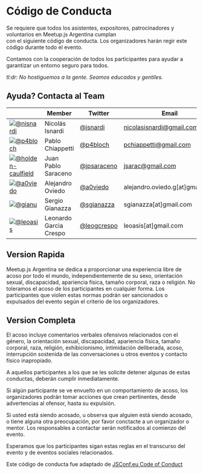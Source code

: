# Código de Conducta

Se requiere que todos los asistentes, expositores, patrocinadores y voluntarios en Meetup.js Argentina cumplan  
con el siguiente código de conducta. Los organizadores harán regir este código durante todo el evento.

Contamos con la cooperación de todos los participantes para ayudar a garantizar un entorno seguro para todos.

*tl:dr: No hostiguemos a la gente. Seamos educados y gentiles.*

## Ayuda? Contacta al Team

​   | Member           | Twitter                                 | Email
----|------------------|-----------------------------------------|-------------------
[![@nisnardi](https://avatars1.githubusercontent.com/u/1290906?v=3&s=40)](https://github.com/nisnardi) | Nicolás Isnardi | [@isnardi](https://twitter.com/isnardi) | nicolasisnardi@gmail.com
[![@p4bloch](https://avatars2.githubusercontent.com/u/3620912?v=3&s=40)](https://github.com/p4bloch) | Pablo Chiappetti | [@p4bloch](https://twitter.com/p4bloch) | pchiappetti@gmail.com
[![@holden-caulfield](https://avatars2.githubusercontent.com/u/1255962?v=3&s=40)](https://github.com/holden-caulfield) | Juan Pablo Saraceno | [@jpsaraceno](https://twitter.com/jpsaraceno) | jsarac@gmail.com
[![@a0viedo](https://avatars0.githubusercontent.com/u/2440935?v=3&s=40)](https://github.com/a0viedo) | Alejandro Oviedo | [@a0viedo](https://twitter.com/a0viedo) | alejandro.oviedo.g[at]gmail.com
[![@gianu](https://avatars0.githubusercontent.com/u/128563?v=3&s=40)](https://github.com/gianu) | Sergio Gianazza | [@sgianazza](https://twitter.com/sgianazza) | sgianazza[at]gmail.com
[![@leoasis](https://avatars1.githubusercontent.com/u/328001?v=3&s=40)](https://github.com/leoasis) | Leonardo Garcia Crespo | [@leogcrespo](https://twitter.com/leogcrespo) | leoasis[at]gmail.com

## Version Rapida

Meetup.js Argentina se dedica a proporcionar una experiencia libre de acoso por todo el mundo, independientemente de su sexo, orientación sexual, discapacidad, apariencia física, tamaño corporal, raza o religión. No toleramos el acoso de los participantes en cualquier forma. Los participantes que violen estas normas podrán ser sancionados o expulsados del evento según el criterio de los organizadores.

## Version Completa

El acoso incluye comentarios verbales ofensivos relacionados con el género, la orientación sexual, discapacidad, apariencia física, tamaño corporal, raza, religión, exhibicionismo, intimidación deliberada, acoso, interrupción sostenida de las conversaciones u otros eventos y contacto físico inapropiado.

A aquellos participantes a los que se les solicite detener algunas de estas conductas, deberán cumplir inmediatamente.

Si algún participante se ve envuelto en un comportamiento de acoso, los organizadores podrán tomar acciones que crean pertinentes, desde advertencias al ofensor, hasta su expulsión.

Si usted está siendo acosado, u observa que alguien está siendo acosado, o tiene alguna otra preocupación, por favor conctacte a un organizador o mentor. Los responsables a contactar serán notificados al comienzo del evento.

Esperamos que los participantes sigan estas reglas en el transcurso del evento y de eventos sociales relacionados.

Este código de conducta fue adaptado de [JSConf.eu Code of Conduct]( http://2014.jsconf.eu/code-of-conduct.html)
